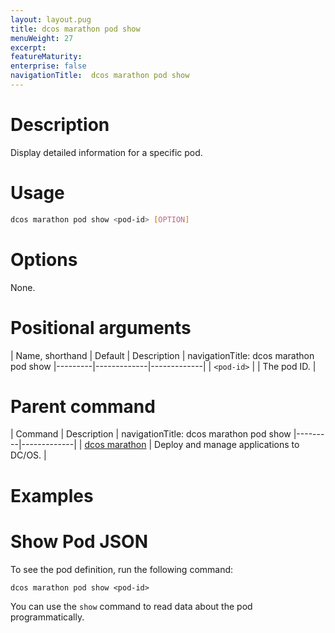 ```yaml
---
layout: layout.pug
title: dcos marathon pod show
menuWeight: 27
excerpt:
featureMaturity:
enterprise: false
navigationTitle:  dcos marathon pod show
---
```


<!-- This source repo for this topic is https://github.com/dcos/dcos-docs -->


# Description
Display detailed information for a specific pod.

# Usage

```bash
dcos marathon pod show <pod-id> [OPTION]
```

# Options

None.

# Positional arguments

| Name, shorthand | Default | Description |
navigationTitle:  dcos marathon pod show
|---------|-------------|-------------|
| `<pod-id>`   |             | The pod ID. |

# Parent command

| Command | Description |
navigationTitle:  dcos marathon pod show
|---------|-------------|
| [dcos marathon](/docs/1.9/cli/command-reference/dcos-marathon/) | Deploy and manage applications to DC/OS. |

# Examples

# Show Pod JSON
To see the pod definition, run the following command:
```
dcos marathon pod show <pod-id>
```
You can use the `show` command to read data about the pod programmatically.
